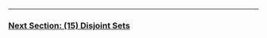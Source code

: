 



---

### [Next Section: (15) Disjoint Sets](https://github.com/MarkShinozaki/CPTS223-AdvancedDataStructuresInCpp/tree/Lecture-Slides/(15)%20Disjoint%20Sets)
